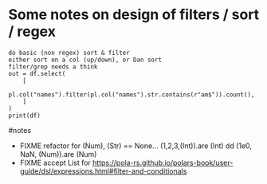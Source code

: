 # Some notes on design of filters / sort / regex

```
do basic (non regex) sort & filter
either sort on a col (up/down), or Dan sort
filter/grep needs a think
out = df.select(
    [
        pl.col("names").filter(pl.col("names").str.contains(r"am$")).count(),
    ]
)
print(df)
```

#notes
- FIXME refactor for (Num), (Str) == None... (1,2,3,(Int)).are (Int) dd (1e0, NaN, (Num)).are (Num)
- FIXME accept List for <a b c>
https://pola-rs.github.io/polars-book/user-guide/dsl/expressions.html#filter-and-conditionals

